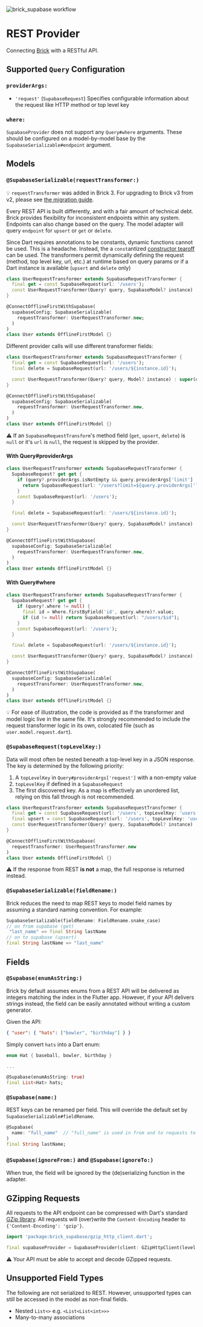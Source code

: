 ![brick_supabase workflow](https://github.com/GetDutchie/brick/actions/workflows/brick_supabase.yaml/badge.svg)

# REST Provider

Connecting [Brick](https://github.com/GetDutchie/brick) with a RESTful API.

## Supported `Query` Configuration

### `providerArgs:`

- `'request'` (`SupabaseRequest`) Specifies configurable information about the request like HTTP method or top level key

### `where:`

`SupabaseProvider` does not support any `Query#where` arguments. These should be configured on a model-by-model base by the `SupabaseSerializable#endpoint` argument.

## Models

### `@SupabaseSerializable(requestTransformer:)`

:bulb: `requestTransformer` was added in Brick 3. For upgrading to Brick v3 from v2, please see [the migration guide](https://github.com/GetDutchie/brick/blob/main/MIGRATING.md).

Every REST API is built differently, and with a fair amount of technical debt. Brick provides flexibility for inconsistent endpoints within any system. Endpoints can also change based on the query. The model adapter will query `endpoint` for `upsert` or `get` or `delete`.

Since Dart requires annotations to be constants, dynamic functions cannot be used. This is a headache. Instead, the a `const`antized [constructor tearoff](https://medium.com/dartlang/dart-2-15-7e7a598e508a) can be used. The transformers permit dynamically defining the request (method, top level key, url, etc.) at runtime based on query params or if a Dart instance is available (`upsert` and `delete` only)

```dart
class UserRequestTransformer extends SupabaseRequestTransformer {
  final get = const SupabaseRequest(url: '/users');
  const UserRequestTransformer(Query? query, SupabaseModel? instance) : super(query, instance);
}

@ConnectOfflineFirstWithSupabase(
  supabaseConfig: SupabaseSerializable(
    requestTransformer: UserRequestTransformer.new;
  )
)
class User extends OfflineFirstModel {}
```

Different provider calls will use different transformer fields:

```dart
class UserRequestTransformer extends SupabaseRequestTransformer {
  final get = const SupabaseRequest(url: '/users');
  final delete = SupabaseRequest(url: '/users/${instance.id}');

  const UserRequestTransformer(Query? query, Model? instance) : super(query, instance);
}

@ConnectOfflineFirstWithSupabase(
  supabaseConfig: SupabaseSerializable(
    requestTransformer: UserRequestTransformer.new,
  )
)
class User extends OfflineFirstModel {}
```

:warning: If an `SupabaseRequestTransform`'s method field (`get`, `upsert`, `delete`) is `null` or it's `url` is `null`, the request is skipped by the provider.

#### With Query#providerArgs

```dart
class UserRequestTransformer extends SupabaseRequestTransformer {
  SupabaseRequest? get get {
    if (query?.providerArgs.isNotEmpty && query.providerArgs['limit'] != null) {
      return SupabaseRequest(url: "/users?limit=${query.providerArgs['limit']}");
    }
    const SupabaseRequest(url: '/users');
  }

  final delete = SupabaseRequest(url: '/users/${instance.id}');

  const UserRequestTransformer(Query? query, SupabaseModel? instance) : super(query, instance);
}

@ConnectOfflineFirstWithSupabase(
  supabaseConfig: SupabaseSerializable(
    requestTransformer: UserRequestTransformer.new,
  )
)
class User extends OfflineFirstModel {}
```

#### With Query#where

```dart
class UserRequestTransformer extends SupabaseRequestTransformer {
  SupabaseRequest? get get {
    if (query?.where != null) {
      final id = Where.firstByField('id', query.where)?.value;
      if (id != null) return SupabaseRequest(url: "/users/$id");
    }
    const SupabaseRequest(url: '/users');
  }

  final delete = SupabaseRequest(url: '/users/${instance.id}');

  const UserRequestTransformer(Query? query, SupabaseModel? instance) : super(query, instance);
}

@ConnectOfflineFirstWithSupabase(
  supabaseConfig: SupabaseSerializable(
    requestTransformer: UserRequestTransformer.new,
  )
)
class User extends OfflineFirstModel {}
```

:bulb: For ease of illustration, the code is provided as if the transformer and model logic live in the same file. It's strongly recommended to include the request transformer logic in its own, colocated file (such as `user.model.request.dart`).

### `@SupabaseRequest(topLevelKey:)`

Data will most often be nested beneath a top-level key in a JSON response. The key is determined by the following priority:

1. A `topLevelKey` in `Query#providerArgs['request']` with a non-empty value
1. `topLevelKey` if defined in a `SupabaseRequest`
1. The first discovered key. As a map is effectively an unordered list, relying on this fall through is not recommended.

```dart
class UserRequestTransformer extends SupabaseRequestTransformer {
  final get = const SupabaseRequest(url: '/users', topLevelKey: 'users');
  final upsert = const SupabaseRequest(url: '/users', topLevelKey: 'user');
  const UserRequestTransformer(Query? query, SupabaseModel? instance) : super(query, instance);
}

@ConnectOfflineFirstWithSupabase(
  requestTransformer: UserRequestTransformer.new
)
class User extends OfflineFirstModel {}
```

:warning: If the response from REST **is not** a map, the full response is returned instead.

### `@SupabaseSerializable(fieldRename:)`

Brick reduces the need to map REST keys to model field names by assuming a standard naming convention. For example:

```dart
SupabaseSerializable(fieldRename: FieldRename.snake_case)
// on from supabase (get)
 "last_name" => final String lastName
// on to supabase (upsert)
final String lastName => "last_name"
```

## Fields

### `@Supabase(enumAsString:)`

Brick by default assumes enums from a REST API will be delivered as integers matching the index in the Flutter app. However, if your API delivers strings instead, the field can be easily annotated without writing a custom generator.

Given the API:

```json
{ "user": { "hats": ["bowler", "birthday"] } }
```

Simply convert `hats` into a Dart enum:

```dart
enum Hat { baseball, bowler, birthday }

...

@Supabase(enumAsString: true)
final List<Hat> hats;
```

### `@Supabase(name:)`

REST keys can be renamed per field. This will override the default set by `SupabaseSerializable#fieldRename`.

```dart
@Supabase(
  name: "full_name"  // "full_name" is used in from and to requests to REST instead of "last_name"
)
final String lastName;
```

### `@Supabase(ignoreFrom:)` and `@Supabase(ignoreTo:)`

When true, the field will be ignored by the (de)serializing function in the adapter.

## GZipping Requests

All requests to the API endpoint can be compressed with Dart's standard [GZip library](https://api.dart.dev/stable/2.10.4/dart-io/GZipCodec-class.html). All requests will (over)write the `Content-Encoding` header to `{'Content-Encoding': 'gzip'}`.

```dart
import 'package:brick_supabase/gzip_http_client.dart';

final supabaseProvider = SupabaseProvider(client: GZipHttpClient(level: 9));
```

:warning: Your API must be able to accept and decode GZipped requests.

## Unsupported Field Types

The following are not serialized to REST. However, unsupported types can still be accessed in the model as non-final fields.

- Nested `List<>` e.g. `<List<List<int>>>`
- Many-to-many associations
